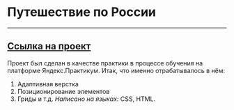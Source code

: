 # Путешествие по России
------
[Ссылка на проект](https://github.com/Arin-k-a/russian-travel) 
------
Проект был сделан в качестве практики в процессе обучения на платформе Яндекс.Практикум. Итак, что именно отрабатывалось в нём:
1. Адаптивная верстка
2. Позиционирование элементов
3. Гриды и т.д.
*Написано на языках:* CSS, HTML.
